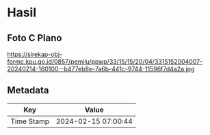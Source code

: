 # Hasil

## Foto C Plano

https://sirekap-obj-formc.kpu.go.id/0857/pemilu/ppwp/33/15/15/20/04/3315152004007-20240214-160100--b477eb8e-7a6b-441c-9744-11596f7d4a2a.jpg


## Metadata

| Key        | Value               |
| ---------- | ------------------- |
| Time Stamp | 2024-02-15 07:00:44 |



